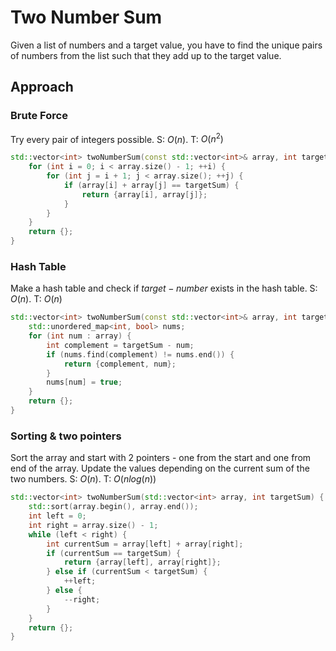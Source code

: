 # Two Number Sum
Given a list of numbers and a target value, you have to find the unique pairs of numbers from the list such that they add up to the target value.
## Approach
### Brute Force
Try every pair of integers possible.
S: $O(n)$. T: $O(n^2)$
```cpp
std::vector<int> twoNumberSum(const std::vector<int>& array, int targetSum) {
    for (int i = 0; i < array.size() - 1; ++i) {
        for (int j = i + 1; j < array.size(); ++j) {
            if (array[i] + array[j] == targetSum) {
                return {array[i], array[j]};
            }
        }
    }
    return {};
}
```
### Hash Table
Make a hash table and check if $target - number$ exists in the hash table.
S: $O(n)$. T: $O(n)$
```cpp
std::vector<int> twoNumberSum(const std::vector<int>& array, int targetSum) {
    std::unordered_map<int, bool> nums;
    for (int num : array) {
        int complement = targetSum - num;
        if (nums.find(complement) != nums.end()) {
            return {complement, num};
        }
        nums[num] = true;
    }
    return {};
}
```
### Sorting & two pointers
Sort the array and start with 2 pointers - one from the start and one from end of the array. Update the values depending on the current sum of the two numbers.
S: $O(n)$. T: $O(nlog(n))$
```cpp
std::vector<int> twoNumberSum(std::vector<int> array, int targetSum) {
    std::sort(array.begin(), array.end());
    int left = 0;
    int right = array.size() - 1;
    while (left < right) {
        int currentSum = array[left] + array[right];
        if (currentSum == targetSum) {
            return {array[left], array[right]};
        } else if (currentSum < targetSum) {
            ++left;
        } else {
            --right;
        }
    }
    return {};
}
```
